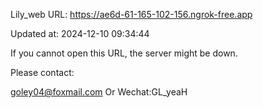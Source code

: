 Lily_web URL: https://ae6d-61-165-102-156.ngrok-free.app

Updated at: 2024-12-10 09:34:44

If you cannot open this URL, the server might be down.

Please contact: 

goley04@foxmail.com Or Wechat:GL_yeaH